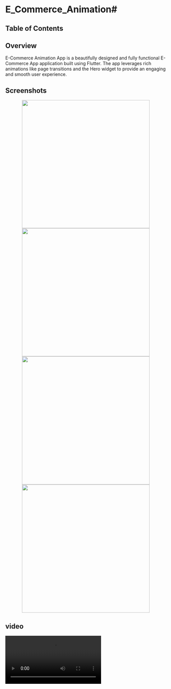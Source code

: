 # E_Commerce_Animation#

## Table of Contents



## Overview

E-Commerce Animation App is a beautifully designed and fully functional E-Commerce App application built using Flutter. The app leverages rich animations like page transitions and the Hero widget to provide an engaging and smooth user experience.

## Screenshots

<p align="center">
<img src = "https://github.com/user-attachments/assets/536b7563-4c6c-4d70-aa3b-9b8a3d2466ff" height = 400>
<img src = "https://github.com/user-attachments/assets/bfe4d3b7-dc12-44e2-a646-f9ec52d763af" height = 400>
<img src = "https://github.com/user-attachments/assets/3b7334e9-3cf9-471a-9977-c79a87daea7f" height = 400>
<img src = "https://github.com/user-attachments/assets/ee9d0b37-a36a-4522-acac-1ba7df0289b0" height = 400>  
</p>

## video

  <video src ="https://github.com/user-attachments/assets/1e658d00-2958-48eb-a1b2-3bd78284a932">

